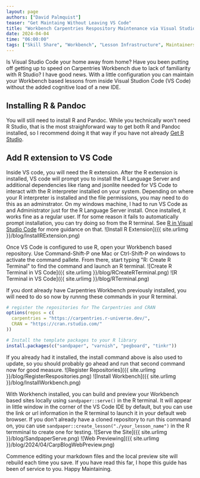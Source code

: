 ```yaml
---
layout: page
authors: ["David Palmquist"]
teaser: "Get Maintaing Without Leaving VS Code"
title: "Workbench Carpentries Respository Maintenance via Visual Studio Code"
date: 2024-04-04
time: "06:00:00"
tags: ["Skill Share", "Workbench", "Lesson Infrastructure", Maintainers]
---
```


Is Visual Studio Code your home away from home?  Have you been putting off getting up to speed on Carpentries Workbench due to lack of familiarity with R Studio?  I have good news. With a little configuration you can maintain your Workbench based lessons from inside Visual Studion Code (VS Code) without the added cognitive load of a new IDE.

## Installing R & Pandoc
You will still need to install R and Pandoc.  While you technically won't need R Studio, that is the most straighforward way to get both R and Pandoc installed, so I recommend doing it that way if you have not already [Get R Studio](https://posit.co/download/rstudio-desktop/).

## Add R extension to VS Code
Inside VS code, you will need the R extension.  After the R extension is installed, VS code will prompt you to install the R Language Server and additional dependencies like rlang and jsonlite needed for VS Code to interact with the R interpreter installed on your system. Depending on where your R interpreter is installed and the file permissions, you may need to do this as an adminstrator.  On my windows machine, I had to run VS Code as and Administrator just for the R Language Server install.  Once installed, it works fine as a regular user. If for some reason it fails to automatically prompt installation, you can try doing so from the R terminal. See [R in Visual Studio Code](https://code.visualstudio.com/docs/languages/r) for more guidance on that.
![Install R Extension]({{ site.urlimg }}/blog/InstallRExtension.png)

Once VS Code is configured to use R, open your Workbench based repository.  Use Command-Shift-P one Mac or Ctrl-Shift-P on windows to activate the command pallete.  From there, start typing "R: Create R Terminal" to find the command and launch an R terminal.
![Create R Terminal in VS Code]({{ site.urlimg }}/blog/RCreateRTerminal.png)
![R Terminal in VS Code]({{ site.urlimg }}/blog/RTerminal.png)

If you dont already have Carpentries Workbench previously installed, you will need to do so now by runnng these commands in your R terminal. 
```r
# register the repositories for The Carpentries and CRAN
options(repos = c(
  carpentries = "https://carpentries.r-universe.dev/",
  CRAN = "https://cran.rstudio.com/"
))

# Install the template packages to your R library
install.packages(c("sandpaper", "varnish", "pegboard", "tinkr"))
```
If you already had it installed, the install command above is also used to update, so you should probably go ahead and run that second command now for good measure.
![Register Repositories]({{ site.urlimg }}/blog/RegisterRespositories.png)
![Install Workbench]({{ site.urlimg }}/blog/InstallWorkbench.png)

With Workhench installed, you can build and preview your Workbench based sites locally using `sandpaper::serve()` in the R terminal. It will appear in little window in the corner of the VS Code IDE by default, but you can use the link or url information in the R terminal to launch it in your default web browser. If you don't already have a cloned repository to run this command on, you can use `sandpaper::create_lesson("./your_lesson_name")` in the R termminal to create one for testing.
![Serve the Site]({{ site.urlimg }}/blog/SandpaperServe.png)
![Web Previewing]({{ site.urlimg }}/blog/2024/04/CarpBlogWebPreview.png)

Commence editing your markdown files and the local preview site will rebuild each time you save.  If you have read this far, I hope this guide has been of service to you. Happy Maintaining.
